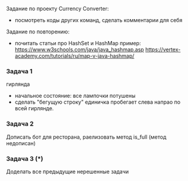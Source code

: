 Задание по проекту Currency Converter:
- посмотреть коды других команд, сделать комментарии для себя

Задание по повторению:
- почитать статьи про HashSet и HashMap
пример: https://www.w3schools.com/java/java_hashmap.asp
  https://vertex-academy.com/tutorials/ru/map-v-java-hashmap/

### Задача 1
гирлянда 
- начальное состояние: все лампочки потушены
- сделать "бегущую строку" единичка пробегает слева напрао по всей гирлянде.

### Задача 2
Допиcать бот для ресторана, раелизовать метод is_full (метод недописан)

### Задача 3 (*)
Доделать все предыдущие нерешенные задачи